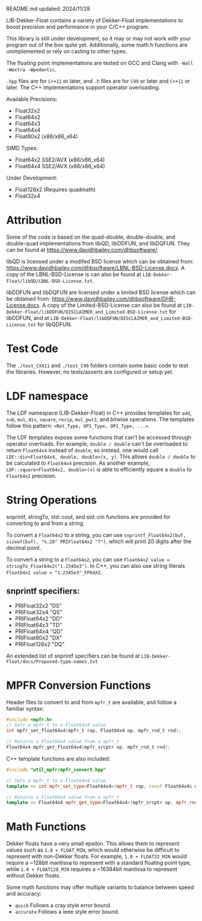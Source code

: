 README.md updated: 2024/11/28

LIB-Dekker-Float contains a variety of Dekker-Float implementations to boost precision and performance in your C/C++ program.

This library is still under development, so it may or may not work with your program out of the box quite yet. Additionally, some math.h functions are unimplemented or rely on casting to other types.

The floating point implementations are tested on GCC and Clang with `-Wall -Wextra -Wpedantic`.

`.hpp` files are for `C++11` or later, and `.h` files are for `C99` or later and `C++11` or later. The C++ implementations support operator overloading.

Available Precisions:
* Float32x2
* Float64x2
* Float64x3
* Float64x4
* Float80x2 (x86/x86_x64)

SIMD Types:
* Float64x2 SSE2/AVX (x86/x86_x64)
* Float64x4 SSE2/AVX (x86/x86_x64)

Under Development:
* Float128x2 (Requires quadmath)
* Float32x4

# Attribution

Some of the code is based on the quad-double, double-double, and double-quad implementations from libQD, libDDFUN, and libDQFUN. They can be found at https://www.davidhbailey.com/dhbsoftware/.

libQD is licensed under a modifed BSD license which can be obtained from: https://www.davidhbailey.com/dhbsoftware/LBNL-BSD-License.docx. A copy of the LBNL-BSD-License is can also be found at `LIB-Dekker-Float/libQD/LBNL-BSD-License.txt`.

libDDFUN and libDQFUN are licensed under a limited BSD license which can be obtained from: https://www.davidhbailey.com/dhbsoftware/DHB-License.docx. A copy of the Limited-BSD-License can also be found at `LIB-Dekker-Float/libDDFUN/DISCLAIMER_and_Limited-BSD-License.txt` for libDDFUN, and at `LIB-Dekker-Float/libDQFUN/DISCLAIMER_and_Limited-BSD-License.txt` for libQDFUN.

# Test Code

The `./test_CXX11` and `./test_C99` folders contain some basic code to test the libraries. However, no tests/asserts are configured or setup yet.

# LDF namespace

The LDF namespace (LIB-Dekker-Float) in C++ provides templates for `add`, `sub`, `mul`, `div`, `square`, `recip`, `mul_pwr2`, and bitwise operations. The templates follow this pattern: `<Ret_Type, OP1_Type, OP2_Type, ...>`.

The LDF templates expose some functions that can't be accessed through operator overloads. For example, `double / double` can't be overloaded to return `Float64x4` instead of `double`; so instead, one would call `LDF::div<Float64x4, double, double>(x, y)`. This allows `double / double` to be calculated to `Float64x4` precision. As another example, `LDF::square<Float64x2, double>(x)` is able to efficiently square a `double` to `Float64x2` precision.

# String Operations

snprintf, stringTo, std::cout, and std::cin functions are provided for converting to and from a string.

To convert a `Float64x2` to a string, you can use `snprintf_Float64x2(buf, sizeof(buf), "%.20" PRIFloat64x2 "f")`, which will print 20 digits after the decimal point.

To convert a string to a `Float64x2`, you can use `Float64x2 value = stringTo_Float64x2("1.2345e3")`. In C++, you can also use string literals `Float64x2 value = "1.2345e3"_FP64X2`.

## snprintf specifiers:

* PRIFloat32x2  "DS"
* PRIFloat32x4  "QS"
* PRIFloat64x2  "DD"
* PRIFloat64x3  "TD"
* PRIFloat64x4  "QD"
* PRIFloat80x2  "DX"
* PRIFloat128x2 "DQ"

An extended list of snprintf specifiers can be found at `LIB-Dekker-Float/docs/Proposed-type-names.txt`

# MPFR Conversion Functions

Header files to convert to and from `mpfr_t` are available, and follow a familiar syntax:
```c
#include <mpfr.h>
// Sets a mpfr_t to a Float64x4 value
int mpfr_set_float64x4(mpfr_t rop, Float64x4 op, mpfr_rnd_t rnd);

// Returns a Float64x4 value from a mpfr_t
Float64x4 mpfr_get_float64x4(mpfr_srcptr op, mpfr_rnd_t rnd);
```
C++ template functions are also included:
```c++
#include "util_mpfr/mpfr_convert.hpp"

// Sets a mpfr_t to a Float64x4 value
template <> int mpfr_set_type<Float64x4>(mpfr_t rop, const Float64x4& op, mpfr_rnd_t rnd);

// Returns a Float64x4 value from a mpfr_t
template <> Float64x4 mpfr_get_type<Float64x4>(mpfr_srcptr op, mpfr_rnd_t rnd);
```

# Math Functions

Dekker floats have a very small epsilon. This allows them to represent values such as `1.0 + FLOAT_MIN`, which would otherwise be difficult to represent with non-Dekker floats. For example, `1.0 + FLOAT32_MIN` would require a ~128bit mantissa to represent with a standard floating point type, while `1.0 + FLOAT128_MIN` requires a ~16384bit mantissa to represent without Dekker floats.

Some math functions may offer multiple variants to balance between speed and accuracy:
* `quick` Follows a cray style error bound.
* `accurate` Follows a ieee style error bound.
